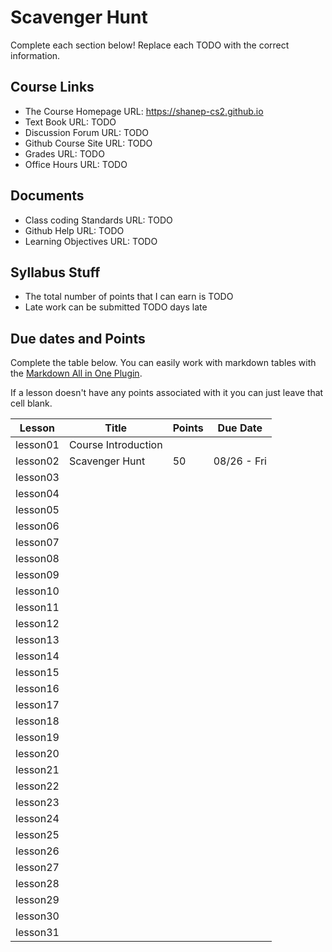 # Scavenger Hunt

Complete each section below! Replace each TODO with the correct information.


## Course Links

- The Course Homepage URL: https://shanep-cs2.github.io
- Text Book URL: TODO
- Discussion Forum URL: TODO
- Github Course Site URL: TODO
- Grades URL: TODO
- Office Hours URL: TODO

## Documents

- Class coding Standards URL: TODO
- Github Help URL: TODO
- Learning Objectives URL: TODO

## Syllabus Stuff

- The total number of points that I can earn is TODO
- Late work can be submitted TODO days late

## Due dates and Points

Complete the table below. You can easily work with markdown tables with the [Markdown All in One
Plugin](https://marketplace.visualstudio.com/items?itemName=yzhang.markdown-all-in-one).

If a lesson doesn't have any points associated with it you can just leave that cell blank.

| Lesson   | Title               | Points | Due Date    |
| -------- | ------------------- | ------ | ----------- |
| lesson01 | Course Introduction |        |             |
| lesson02 | Scavenger Hunt      | 50     | 08/26 - Fri |
| lesson03 |                     |        |             |
| lesson04 |                     |        |             |
| lesson05 |                     |        |             |
| lesson06 |                     |        |             |
| lesson07 |                     |        |             |
| lesson08 |                     |        |             |
| lesson09 |                     |        |             |
| lesson10 |                     |        |             |
| lesson11 |                     |        |             |
| lesson12 |                     |        |             |
| lesson13 |                     |        |             |
| lesson14 |                     |        |             |
| lesson15 |                     |        |             |
| lesson16 |                     |        |             |
| lesson17 |                     |        |             |
| lesson18 |                     |        |             |
| lesson19 |                     |        |             |
| lesson20 |                     |        |             |
| lesson21 |                     |        |             |
| lesson22 |                     |        |             |
| lesson23 |                     |        |             |
| lesson24 |                     |        |             |
| lesson25 |                     |        |             |
| lesson26 |                     |        |             |
| lesson27 |                     |        |             |
| lesson28 |                     |        |             |
| lesson29 |                     |        |             |
| lesson30 |                     |        |             |
| lesson31 |                     |        |             |
